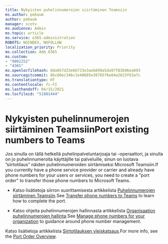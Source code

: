 ```yaml
---
title: Nykyisten puhelinnumerojen siirtäminen Teamsiin
ms.author: pebaum
author: pebaum
manager: scotv
ms.audience: Admin
ms.topic: article
ms.service: o365-administration
ROBOTS: NOINDEX, NOFOLLOW
localization_priority: Priority
ms.collection: Adm_O365
ms.custom:
- "9002252"
- "4365"
ms.openlocfilehash: 8da057d33e6b733e3aeb899a5da97f83b96ea893
ms.sourcegitcommit: 8bc60ec34bc1e40685e3976576e04a2623f63a7c
ms.translationtype: HT
ms.contentlocale: fi-FI
ms.lasthandoff: 04/15/2021
ms.locfileid: "51801444"
---
```

# <a name="port-existing-numbers-to-teams"></a><span data-ttu-id="9d8b1-102">Nykyisten puhelinnumerojen siirtäminen Teamsiin</span><span class="sxs-lookup"><span data-stu-id="9d8b1-102">Port existing numbers to Teams</span></span>

<span data-ttu-id="9d8b1-103">Jos sinulla on tällä hetkellä puhelinpalveluntarjoaja tai -operaattori, ja sinulla on jo puhelinnumeroita käyttäjille tai palveluille, sinun on luotava ”siirtotilaus” näiden puhelinnumeroiden siirtämiseksi Microsoft Teamsiin.</span><span class="sxs-lookup"><span data-stu-id="9d8b1-103">If you currently have a phone service provider or carrier and already have phone numbers for your users or services, you need to create a "port order" to transfer those phone numbers to Microsoft Teams.</span></span>

- <span data-ttu-id="9d8b1-104">Katso lisätietoja siirron suorittamisesta artikkelista [Puhelinnumerojen siirtäminen Teamsiin](https://docs.microsoft.com/microsoftteams/phone-number-calling-plans/transfer-phone-numbers-to-teams).</span><span class="sxs-lookup"><span data-stu-id="9d8b1-104">See [Transfer phone numbers to Teams](https://docs.microsoft.com/microsoftteams/phone-number-calling-plans/transfer-phone-numbers-to-teams) to learn how to complete the port.</span></span> 

- <span data-ttu-id="9d8b1-105">Katso ohjeita puhelinnumerojen hallinnasta artikkelista [Organisaation puhelinnumerojen hallinta](https://docs.microsoft.com/microsoftteams/manage-phone-numbers-for-your-organization/manage-phone-numbers-for-your-organization).</span><span class="sxs-lookup"><span data-stu-id="9d8b1-105">See [Manage phone numbers for your organization](https://docs.microsoft.com/microsoftteams/manage-phone-numbers-for-your-organization/manage-phone-numbers-for-your-organization) to guidance around phone number management.</span></span> 

<span data-ttu-id="9d8b1-106">Katso lisätietoja artikkelista [Siirtotilauksen yleiskatsaus](https://docs.microsoft.com/MicrosoftTeams/phone-number-calling-plans/port-order-overview).</span><span class="sxs-lookup"><span data-stu-id="9d8b1-106">For more info, see the [Port Order Overview](https://docs.microsoft.com/MicrosoftTeams/phone-number-calling-plans/port-order-overview).</span></span> 
